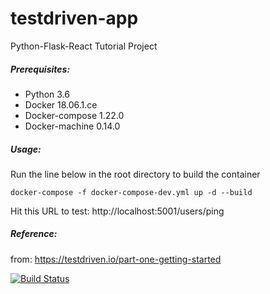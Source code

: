# testdriven-app
Python-Flask-React Tutorial Project

##### Prerequisites:

* Python 3.6
* Docker 18.06.1.ce
* Docker-compose 1.22.0
* Docker-machine 0.14.0


##### Usage:
Run the line below in the root directory to build the container

``` docker-compose -f docker-compose-dev.yml up -d --build ```

Hit this URL to test: http://localhost:5001/users/ping


##### Reference:
from: https://testdriven.io/part-one-getting-started

[![Build Status](https://travis-ci.org/theories/testdriven-app.svg?branch=master)](https://travis-ci.org/theories/testdriven-app)